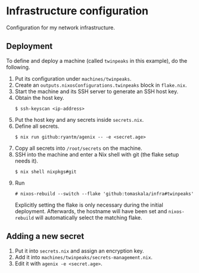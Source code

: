 # Infrastructure configuration

Configuration for my network infrastructure.

## Deployment

To define and deploy a machine (called `twinpeaks` in this example), do the 
following.

1. Put its configuration under `machines/twinpeaks`.
2. Create an `outputs.nixosConfigurations.twinpeaks` block in `flake.nix`.
3. Start the machine and its SSH server to generate an SSH host key.
4. Obtain the host key.
   ```
   $ ssh-keyscan <ip-address>
   ```
5. Put the host key and any secrets inside `secrets.nix`.
6. Define all secrets.
   ```
   $ nix run github:ryantm/agenix -- -e <secret.age>
   ```
7. Copy all secrets into `/root/secrets` on the machine.
8. SSH into the machine and enter a Nix shell with git (the flake setup needs 
   it).
   ```
   $ nix shell nixpkgs#git
   ```
9. Run
   ```
   # nixos-rebuild --switch --flake 'github:tomaskala/infra#twinpeaks'
   ```
   Explicitly setting the flake is only necessary during the initial 
   deployment. Afterwards, the hostname will have been set and `nixos-rebuild` 
   will automatically select the matching flake.

## Adding a new secret

1. Put it into `secrets.nix` and assign an encryption key.
2. Add it into `machines/twinpeaks/secrets-management.nix`.
3. Edit it with `agenix -e <secret.age>`.
